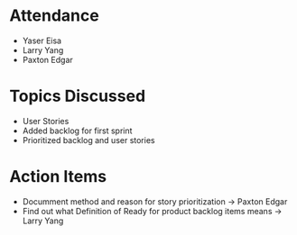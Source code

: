 # Attendance 

- Yaser Eisa
- Larry Yang 
- Paxton Edgar 

# Topics Discussed

- User Stories
- Added backlog for first sprint 
- Prioritized backlog and user stories

# Action Items

- Documment method and reason for story prioritization -> Paxton Edgar 
- Find out what Definition of Ready for product backlog items means -> Larry Yang 
